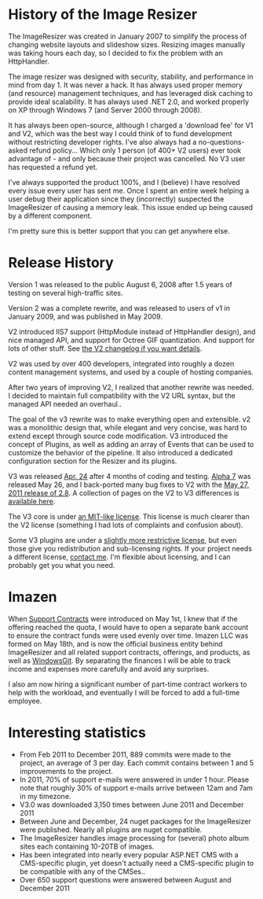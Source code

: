 
# History of the Image Resizer

The ImageResizer was created in January 2007 to simplify the process of changing website layouts and slideshow sizes. Resizing images manually was taking hours each day, so I decided to fix the problem with an HttpHandler.

The image resizer was designed with security, stability, and performance in mind from day 1. It was never a hack. It has always used proper memory (and resource) management techniques, and has leveraged disk caching to provide ideal scalability. It has always used .NET 2.0, and worked properly on XP through Windows 7 (and Server 2000 through 2008).

It has always been open-source, although I charged a 'download fee' for V1 and V2, which was the best way I could think of to fund development without restricting developer rights. I've also always had a no-questions-asked refund policy... Which only 1 person (of 400+ V2 users) ever took advantage of - and only because their project was cancelled. No V3 user has requested a refund yet.

I've always supported the product 100%, and I (believe) I have resolved every issue every user has sent me. Once I spent an entire week helping a user debug their application since they (incorrectly) suspected the ImageResizer of causing a memory leak. This issue ended up being caused by a different component.

I'm pretty sure this is better support that you can get anywhere else.

# Release History 

Version 1 was released to the public August 6, 2008 after 1.5 years of testing on several high-traffic sites.

Version 2 was a complete rewrite, and was released to users of v1 in January 2009, and was published in May 2009. 

V2 introduced IIS7 support (HttpModule instead of HttpHandler design), and nice managed API, and support for Octree GIF quantization. And support for lots of other stuff. See [the V2 changelog if you want details](/docs/v2/changelog).

V2 was used by over 400 developers, integrated into roughly a dozen content management systems, and used by a couple of hosting companies.

After two years of improving V2, I realized that another rewrite was needed. I decided to maintain full compatibility with the V2 URL syntax, but the managed API needed an overhaul..

The goal of the v3 rewrite was to make everything open and extensible. v2 was a monolithic design that, while elegant and very concise, was hard to extend except through source code modification. V3 introduced the concept of Plugins, as well as adding an array of Events that can be used to customize the behavior of the pipeline.
It also introduced a dedicated configuration section for the Resizer and its plugins.

V3 was released [Apr. 24](/releases/3-alpha-2) after 4 months of coding and testing. [Alpha 7](/releases/3-alpha-7) was released May 26, and I back-ported many bug fixes to V2 with the [May 27, 2011 release of 2.8](/releases/2-8). A collection of pages on the V2 to V3 differences is [available here](/docs/2to3/).

The V3 core is under [an MIT-like license](/licenses/freedom). This license is much clearer than the V2 license (something I had lots of complaints and confusion about). 

Some V3 plugins are under a [slightly more restrictive license](/licenses), but even those give you redistribution and sub-licensing rights. If your project needs a different license, [contact me](/support). I'm flexible about licensing, and I can probably get you what you need.

# Imazen

When [Support Contracts](/support/contracts) were introduced on May 1st, I knew that if the offering reached the quota, I would have to open a separate bank account to ensure the contract funds were used evenly over time. Imazen LLC was formed on May 18th, and is now the official business entity behind ImageResizer and all related support contracts, offerings, and products, as well as [WindowsGit](http://windowsgit.com). By separating the finances I will be able to track income and expenses more carefully and avoid any surprises. 

I also am now hiring a significant number of part-time contract workers to help with the workload, and eventually I will be forced to add a full-time employee. 

# Interesting statistics

* From Feb 2011 to December 2011, 889 commits were made to the project, an average of 3 per day. Each commit contains between 1 and 5 improvements to the project.
* In 2011, 70% of support e-mails were answered in under 1 hour. Please note that roughly 30% of support e-mails arrive between 12am and 7am in my timezone. 
* V3.0 was downloaded 3,150 times between June 2011 and December 2011
* Between June and December, 24 nuget packages for the ImageResizer were published. Nearly all plugins are nuget compatible. 
* The ImageResizer handles image processing for (several) photo album sites each containing 10-20TB of images.
* Has been integrated into nearly every popular ASP.NET CMS with a CMS-specific plugin, yet doesn't actually need a CMS-specific plugin to be compatible with any of the CMSes..
* Over 650 support questions were answered between August and December 2011